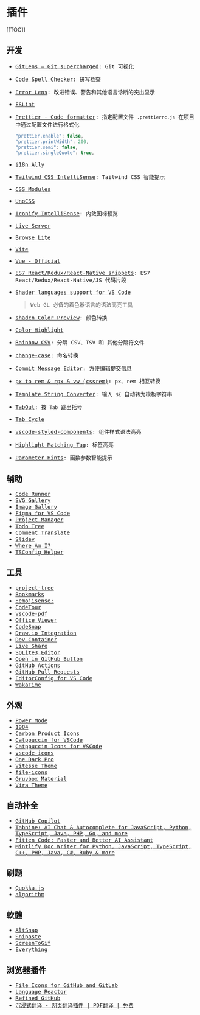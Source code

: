 # <samp>插件</samp>

[[TOC]]

## <samp>开发</samp>

- <samp>[GitLens — Git supercharged](https://marketplace.visualstudio.com/items?itemName=eamodio.gitlens): Git 可视化</samp>

- <samp>[Code Spell Checker](https://marketplace.visualstudio.com/items?itemName=streetsidesoftware.code-spell-checker): 拼写检查</samp>

- <samp>[Error Lens](https://marketplace.visualstudio.com/items?itemName=usernamehw.errorlens): 改进错误、警告和其他语言诊断的突出显示</samp>

- <samp>[ESLint](https://marketplace.visualstudio.com/items?itemName=dbaeumer.vscode-eslint)</samp>

- <samp>[Prettier - Code formatter](https://marketplace.visualstudio.com/items?itemName=esbenp.prettier-vscode): 指定配置文件 `.prettierrc.js` 在项目中通过配置文件进行格式化</samp>

  ```js
  "prettier.enable": false,
  "prettier.printWidth": 200,
  "prettier.semi": false,
  "prettier.singleQuote": true,
  ```

- <samp>[i18n Ally](https://marketplace.visualstudio.com/items?itemName=Lokalise.i18n-ally)</samp>

- <samp>[Tailwind CSS IntelliSense](https://marketplace.visualstudio.com/items?itemName=bradlc.vscode-tailwindcss): Tailwind CSS 智能提示</samp>

- <samp>[CSS Modules](https://marketplace.visualstudio.com/items?itemName=clinyong.vscode-css-modules)</samp>

- <samp>[UnoCSS](https://marketplace.visualstudio.com/items?itemName=antfu.unocss)</samp>

- <samp>[Iconify IntelliSense](https://marketplace.visualstudio.com/items?itemName=antfu.iconify): 内敛图标预览</samp>

- <samp>[Live Server](https://marketplace.visualstudio.com/items?itemName=ritwickdey.LiveServer)</samp>

- <samp>[Browse Lite](https://marketplace.visualstudio.com/items?itemName=antfu.browse-lite)</samp>

- <samp>[Vite](https://marketplace.visualstudio.com/items?itemName=antfu.vite)</samp>

- <samp>[Vue - Official](https://marketplace.visualstudio.com/items?itemName=Vue.volar)</samp>

- <samp>[ES7 React/Redux/React-Native snippets](https://marketplace.visualstudio.com/items?itemName=rodrigovallades.es7-react-js-snippets): ES7 React/Redux/React-Native/JS 代码片段</samp>

- <samp>[Shader languages support for VS Code](https://marketplace.visualstudio.com/items?itemName=slevesque.shader)</samp>
  > <samp>Web GL 必备的着色器语言的语法高亮工具</samp>
  
- <samp>[shadcn Color Preview](https://marketplace.visualstudio.com/items?itemName=dexxiez.shadcn-color-preview): 颜色转换</samp>

- <samp>[Color Highlight](https://marketplace.visualstudio.com/items?itemName=naumovs.color-highlight)</samp>

- <samp>[Rainbow CSV](https://marketplace.visualstudio.com/items?itemName=mechatroner.rainbow-csv): 分隔 CSV、TSV 和 其他分隔符文件</samp>

- <samp>[change-case](https://marketplace.visualstudio.com/items?itemName=wmaurer.change-case): 命名转换</samp>

- <samp>[Commit Message Editor](https://marketplace.visualstudio.com/items?itemName=adam-bender.commit-message-editor): 方便编辑提交信息</samp>

- <samp>[px to rem & rpx & vw (cssrem)](https://github.com/cipchk/vscode-cssrem/blob/HEAD/README.zh-CN.md): px、rem 相互转换</samp>

- <samp>[Template String Converter](https://marketplace.visualstudio.com/items?itemName=meganrogge.template-string-converter): 输入 `${` 自动转为模板字符串</samp>

- <samp>[TabOut](https://marketplace.visualstudio.com/items?itemName=albert.TabOut): 按 `Tab` 跳出括号</samp>

- <samp>[Tab Cycle](https://marketplace.visualstudio.com/items?itemName=mpontus.tab-cycle)</samp>

- <samp>[vscode-styled-components](https://marketplace.visualstudio.com/items?itemName=styled-components.vscode-styled-components): 组件样式语法高亮</samp>

- <samp>[Highlight Matching Tag](https://marketplace.visualstudio.com/items?itemName=vincaslt.highlight-matching-tag): 标签高亮</samp>

- <samp>[Parameter Hints](https://marketplace.visualstudio.com/items?itemName=DominicVonk.parameter-hints): 函数参数智能提示</samp>

## <samp>辅助</samp>

- <samp>[Code Runner](https://marketplace.visualstudio.com/items?itemName=formulahendry.code-runner)</samp>
- <samp>[SVG Gallery](https://marketplace.visualstudio.com/items?itemName=developer2006.svg-gallery)</samp>
- <samp>[Image Gallery](https://marketplace.visualstudio.com/items?itemName=GeriYoco.vscode-image-gallery)</samp>
- <samp>[Figma for VS Code](https://marketplace.visualstudio.com/items?itemName=figma.figma-vscode-extension)</samp>
- <samp>[Project Manager](https://marketplace.visualstudio.com/items?itemName=alefragnani.project-manager)</samp>
- <samp>[Todo Tree](https://marketplace.visualstudio.com/items?itemName=Gruntfuggly.todo-tree)</samp>
- <samp>[Comment Translate](https://marketplace.visualstudio.com/items?itemName=intellsmi.comment-translate)</samp>
- <samp>[Slidev](https://marketplace.visualstudio.com/items?itemName=antfu.slidev)</samp>
- <samp>[Where Am I?](https://marketplace.visualstudio.com/items?itemName=antfu.where-am-i)</samp>
- <samp>[TSConfig Helper](https://marketplace.visualstudio.com/items?itemName=johnsoncodehk.vscode-tsconfig-helper)</samp>

## <samp>工具</samp>

- <samp>[project-tree](https://marketplace.visualstudio.com/items?itemName=zhucy.project-tree)</samp>
- <samp>[Bookmarks](https://marketplace.visualstudio.com/items?itemName=alefragnani.Bookmarks)</samp>
- <samp>[:emojisense:](https://marketplace.visualstudio.com/items?itemName=bierner.emojisense)</samp>
- <samp>[CodeTour](https://marketplace.visualstudio.com/items?itemName=vsls-contrib.codetour)</samp>
- <samp>[vscode-pdf](https://marketplace.visualstudio.com/items?itemName=tomoki1207.pdf)</samp>
- <samp>[Office Viewer](https://marketplace.visualstudio.com/items?itemName=cweijan.vscode-office)</samp>
- <samp>[CodeSnap](https://marketplace.visualstudio.com/items?itemName=adpyke.codesnap)</samp>
- <samp>[Draw.io Integration](https://marketplace.visualstudio.com/items?itemName=hediet.vscode-drawio)</samp>
- <samp>[Dev Container](https://marketplace.visualstudio.com/items?itemName=ms-vscode-remote.remote-containers)</samp>
- <samp>[Live Share](https://marketplace.visualstudio.com/items?itemName=MS-vsliveshare.vsliveshare)</samp>
- <samp>[SQLite3 Editor](https://marketplace.visualstudio.com/items?itemName=yy0931.vscode-sqlite3-editor)</samp>
- <samp>[Open in GitHub Button](https://marketplace.visualstudio.com/items?itemName=antfu.open-in-github-button)</samp>
- <samp>[GitHub Actions](https://marketplace.visualstudio.com/items?itemName=GitHub.vscode-github-actions)</samp>
- <samp>[GitHub Pull Requests](https://marketplace.visualstudio.com/items?itemName=GitHub.vscode-pull-request-github)</samp>
- <samp>[EditorConfig for VS Code](https://marketplace.visualstudio.com/items?itemName=EditorConfig.EditorConfig)</samp>
- <samp>[WakaTime](https://marketplace.visualstudio.com/items?itemName=WakaTime.vscode-wakatime)</samp>

## <samp>外观</samp>

- <samp>[Power Mode](https://marketplace.visualstudio.com/items?itemName=hoovercj.vscode-power-mode)</samp>
- <samp>[1984](https://marketplace.visualstudio.com/items?itemName=juanmnl.vscode-theme-1984)</samp>
- <samp>[Carbon Product Icons](https://marketplace.visualstudio.com/items?itemName=antfu.icons-carbon)</samp>
- <samp>[Catppuccin for VSCode](https://marketplace.visualstudio.com/items?itemName=Catppuccin.catppuccin-vsc)</samp>
- <samp>[Catppuccin Icons for VSCode](https://marketplace.visualstudio.com/items?itemName=Catppuccin.catppuccin-vsc-icons)</samp>
- <samp>[vscode-icons](https://marketplace.visualstudio.com/items?itemName=vscode-icons-team.vscode-icons)</samp>
- <samp>[One Dark Pro](https://marketplace.visualstudio.com/items?itemName=zhuangtongfa.Material-theme)</samp>
- <samp>[Vitesse Theme](https://marketplace.visualstudio.com/items?itemName=antfu.theme-vitesse)</samp>
- <samp>[file-icons](https://marketplace.visualstudio.com/items?itemName=file-icons.file-icons)</samp>
- <samp>[Gruvbox Material](https://marketplace.visualstudio.com/items?itemName=sainnhe.gruvbox-material)</samp>
- <samp>[Vira Theme](https://marketplace.visualstudio.com/items?itemName=vira.vsc-vira-theme)</samp>

## <samp>自动补全</samp>

- <samp>[GitHub Copilot](https://marketplace.visualstudio.com/items?itemName=GitHub.copilot)</samp>
- <samp>[Tabnine: AI Chat & Autocomplete for JavaScript, Python, TypeScript, Java, PHP, Go, and more](https://marketplace.visualstudio.com/items?itemName=TabNine.tabnine-vscode)</samp>
- <samp>[Fitten Code: Faster and Better AI Assistant](https://marketplace.visualstudio.com/items?itemName=FittenTech.Fitten-Code)</samp>
- <samp>[Mintlify Doc Writer for Python, JavaScript, TypeScript, C++, PHP, Java, C#, Ruby & more](https://marketplace.visualstudio.com/items?itemName=mintlify.document)</samp>

## <samp>刷题</samp>

- <samp>[Quokka.js](https://marketplace.visualstudio.com/items?itemName=WallabyJs.quokka-vscode)</samp>
- <samp>[algorithm](https://marketplace.visualstudio.com/items?itemName=supperchong.algorithm)</samp>

## <samp>軟體</samp>

- <samp>[AltSnap](https://www.majorgeeks.com/files/details/altsnap.html)</samp>
- <samp>[Snipaste](https://www.snipaste.com/)</samp>
- <samp>[ScreenToGif](https://www.screentogif.com/)</samp>
- <samp>[Everything](https://www.voidtools.com/zh-cn/downloads/)</samp>

## <samp>浏览器插件</samp>

- <samp>[File Icons for GitHub and GitLab](https://chromewebstore.google.com/detail/file-icons-for-github-and/ficfmibkjjnpogdcfhfokmihanoldbfe)</samp>
- <samp>[Language Reactor](https://chromewebstore.google.com/detail/language-reactor/hoombieeljmmljlkjmnheibnpciblicm?hl=zh-CN&utm_source=ext_sidebar)</samp>
- <samp>[Refined GitHub](https://chromewebstore.google.com/detail/refined-github/hlepfoohegkhhmjieoechaddaejaokhf?hl=zh-CN&utm_source=ext_sidebar)</samp>
- <samp>[沉浸式翻译 - 网页翻译插件 | PDF翻译 | 免费](https://chromewebstore.google.com/detail/%E6%B2%89%E6%B5%B8%E5%BC%8F%E7%BF%BB%E8%AF%91-%E7%BD%91%E9%A1%B5%E7%BF%BB%E8%AF%91%E6%8F%92%E4%BB%B6-pdf%E7%BF%BB%E8%AF%91-%E5%85%8D%E8%B4%B9/bpoadfkcbjbfhfodiogcnhhhpibjhbnh?hl=zh-CN&utm_source=ext_sidebar)</samp>
